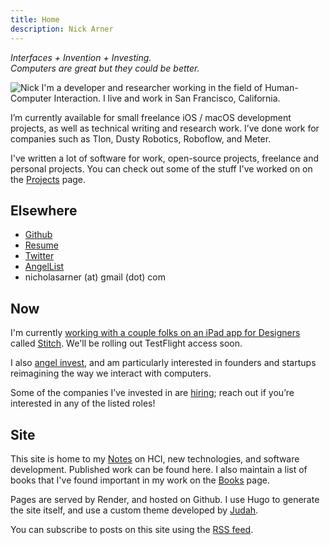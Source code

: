 ```yaml
---
title: Home
description: Nick Arner
---
```


<i>Interfaces + Invention + Investing.<br>Computers are great but they could be better.</i>

![Nick](/headshot.jpg "l-float") I'm a developer and researcher working in the field of Human-Computer Interaction.  I live and work in San Francisco, California. 

I’m currently available for small freelance iOS / macOS development projects, as well as technical writing and research work. I’ve done work for companies such as Tlon, Dusty Robotics, Roboflow, and Meter. 

I've written a lot of software for work, open-source projects, freelance and personal projects. You can check out some of the stuff I've worked on on the [Projects](/projects_and_work) page.


## Elsewhere

 - [Github](https://github.com/narner)
 - [Resume](/NFA-Resume.pdf)
 - [Twitter](https://twitter.com/nickarner)
 - [AngelList](https://wellfound.com/p/nicholas-arner)
 - nicholasarner (at) gmail (dot) com


## Now

I'm currently [working with a couple folks on an iPad app for Designers](https://twitter.com/adammenges/status/1699093455371477343?s=20) called [Stitch](http://stitchdesign.com). We'll be rolling out TestFlight access soon.

I also [angel invest](/investing), and am particularly interested in founders and startups reimagining the way we interact with computers.

Some of the companies I’ve invested in are [hiring]([hiring](https://narner.notion.site/Nick-Arner-s-Job-Board-270bf00c8f67410881a29a2c6242ff17)); reach out if you’re interested in any of the listed roles!



## Site

This site is home to my [Notes](/notes) on HCI, new technologies, and software development. Published work can be found here. I also maintain a list of books that I've found important in my work on the [Books](/books) page.

Pages are served by Render, and hosted on Github. I use Hugo to generate the site itself, and use a custom theme developed by [Judah](https://webcraft.joodaloop.com).

You can subscribe to posts on this site using the [RSS feed](/index.xml). 